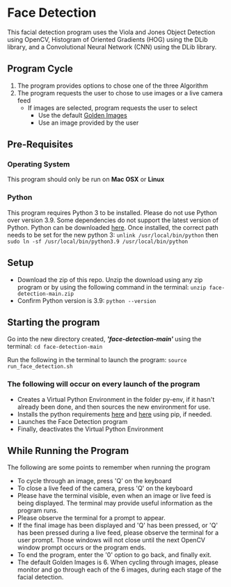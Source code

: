 # Face Detection
This facial detection program uses the Viola and Jones Object Detection using OpenCV, Histogram of Oriented Gradients (HOG) using the DLib library, and a Convolutional Neural Network (CNN) using the DLib library. 

## Program Cycle
1. The program provides options to chose one of the three Algorithm
2. The program requests the user to chose to use images or a live camera feed
    * If images are selected, program requests the user to select 
      * Use the default [Golden Images](https://github.com/jpunivx/face-detection/tree/main/py-env/py-code/images/golden-image)
      * Use an image provided by the user

## Pre-Requisites 
### Operating System
  This program should only be run on **Mac OSX** or **Linux**
### Python
  This program requires Python 3 to be installed. Please do not use Python over version 3.9. Some dependencies do not support the latest version of Python.
  Python can be downloaded [here](https://www.python.org/downloads/release/python-395/).
  Once installed, the correct path needs to be set for the new python 3:
      ```unlink /usr/local/bin/python``` then
      ```sudo ln -sf /usr/local/bin/python3.9 /usr/local/bin/python```
      
## Setup
* Download the zip of this repo. Unzip the download using any zip program or by using the following command in the terminal:
      ```unzip face-detection-main.zip```
* Confirm Python version is 3.9:
      ```python --version```
      
## Starting the program
Go into the new directory created, _**'face-detection-main'**_ using the terminal:
      ```cd face-detection-main```
      
Run the following in the terminal to launch the program:
      ```source run_face_detection.sh```

### The following will occur on every launch of the program
  * Creates a Virtual Python Environment in the folder py-env, if it hasn't already been done, and then sources the new environment for use.
  * Installs the python requirements [here](https://github.com/jpunivx/face-detection/blob/main/py-env/requirements_base.txt) and [here](https://github.com/jpunivx/face-detection/blob/main/py-env/requirements.txt) using pip, if needed.
  * Launches the Face Detection program
  * Finally, deactivates the Virtual Python Environment


## While Running the Program
The following are some points to remember when running the program
* To cycle through an image, press 'Q' on the keyboard
* To close a live feed of the camera, press 'Q' on the keyboard
* Please have the terminal visible, even when an image or live feed is being displayed. The terminal may provide useful information as the program runs.
* Please observe the terminal for a prompt to appear. 
* If the final image has been displayed and 'Q' has been pressed, or 'Q' has been pressed during a live feed, please observe the terminal for a user prompt. Those windows will not close until the next OpenCV window prompt occurs or the program ends.
* To end the program, enter the '0' option to go back, and finally exit.
* The default Golden Images is 6. When cycling through images, please monitor and go through each of the 6 images, during each stage of the facial detection.
